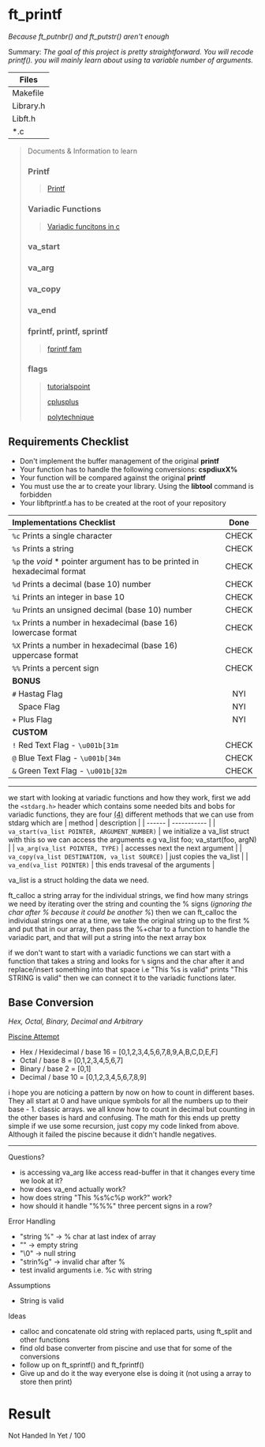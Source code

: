 # ft_printf
*Because ft_putnbr() and ft_putstr() aren't enough*

Summary:
*The goal of this project is pretty straightforward. You will recode printf(). you will mainly learn about using ta variable number of arguments.*

|Files|
|-----|
|Makefile|
|Library.h|
|Libft.h|
|\*.c|

>Documents & Information to learn
> ### Printf
>> [Printf](https://www.tutorialspoint.com/c_standard_library/c_function_printf.htm)
> ### Variadic Functions
>> [Variadic funcitons in c](https://www.geeksforgeeks.org/variadic-functions-in-c/)
> ### va_start
>>[]()
> ### va_arg
>>[]()
> ### va_copy
>> []()
> ### va_end
>>[]()
> ### fprintf, printf, sprintf
>> [fprintf fam](https://www.ibm.com/docs/en/ztpf/2019?topic=apis-fprintf-printf-sprintf-format-write-data)
> ### flags
>> [tutorialspoint](https://www.tutorialspoint.com/c_standard_library/c_function_printf.htm)
>> 
>> [cplusplus](https://www.cplusplus.com/reference/cstdio/printf/)
>> 
>> [polytechnique](https://www.lix.polytechnique.fr/~liberti/public/computing/prog/c/C/FUNCTIONS/format.html)

## Requirements Checklist
- Don't implement the buffer management of the original **printf**
- Your function has to handle the following conversions: **cspdiuxX%**
- Your function will be compared against the original **printf**
- You must use the ar to create your library. Using the __libtool__ command is forbidden
- Your libftprintf.a has to be created at the root of your repository

| **Implementations Checklist** | **Done** |
|:-----------------------|:------:|
|`%c` Prints a single character | CHECK |
|`%s` Prints a string | CHECK |
|`%p` the *void* \* pointer argument has to be printed in hexadecimal format | CHECK |
|`%d` Prints a decimal (base 10) number | CHECK | 
|`%i` Prints an integer in base 10 | CHECK |
|`%u` Prints an unsigned decimal (base 10) number | CHECK |
|`%x` Prints a number in hexadecimal (base 16) lowercase format | CHECK |
|`%X` Prints a number in hexadecimal (base 16) uppercase format | CHECK |
|`%%` Prints a percent sign | CHECK |
| **BONUS** |
|`#` Hastag Flag | NYI |
|` ` Space Flag | NYI |
|`+` Plus Flag | NYI |
| **CUSTOM** |
|`!` Red Text Flag - `\u001b[31m` | CHECK |
|`@` Blue Text Flag - `\u001b[34m` | CHECK |
|`&` Green Text Flag - `\u001b[32m` | CHECK |
---
we start with looking at variadic functions and how they work, first we add the `<stdarg.h>` header which contains some needed bits and bobs for variadic functions, they are four [(4)](https://en.wikipedia.org/wiki/4) different methods that we can use from stdarg which are
| method | description |
| ------ | ----------- |
| `va_start(va_list POINTER, ARGUMENT_NUMBER)` | we initialize a va_list struct with this so we can access the arguments e.g va_list foo; va_start(foo, argN) |
| `va_arg(va_list POINTER, TYPE)` | accesses next the next argument |
| `va_copy(va_list DESTINATION, va_list SOURCE)` | just copies the va_list |
| `va_end(va_list POINTER)` | this ends travesal of the arguments |

va_list is a struct holding the data we need.

ft_calloc a string array for the individual strings, we find how many strings we need by iterating over the string and counting the % signs (*ignoring the char after % because it could be another %*)
then we can ft_calloc the individual strings one at a time, we take the original string up to the first % and put that in our array, then pass the %+char to a function to handle the variadic part, and that will put a string into the next array box

if we don't want to start with a variadic functions we can start with a function that takes a string and looks for `%` signs and the char after it and replace/insert something into that space i.e "This %s is valid" prints "This STRING is valid" then we can connect it to the variadic functions later.


## Base Conversion
*Hex, Octal, Binary, Decimal and Arbitrary*

[Piscine Attempt](https://github.com/TeriyakisaurusRex/42Piscine/blob/main/C_04/ex04/ft_putnbr_base.c)

- Hex / Hexidecimal / base 16 = [0,1,2,3,4,5,6,7,8,9,A,B,C,D,E,F]
- Octal / base 8 = [0,1,2,3,4,5,6,7]
- Binary / base 2 = [0,1]
- Decimal / base 10 = [0,1,2,3,4,5,6,7,8,9]

i hope you are noticing a pattern by now on how to count in different bases. They all start at 0 and have unique symbols for all the numbers up to their base - 1. classic arrays. we all know how to count in decimal but counting in the other bases is hard and confusing. The math for this ends up pretty simple if we use some recursion, just copy my code linked from above. Although it failed the piscine because it didn't handle negatives.


---

Questions?
- is accessing va_arg like access read-buffer in that it changes every time we look at it?
- how does va_end actually work?
- how does string "This %s%c%p work?" work?
- how should it handle "%%%" three percent signs in a row?

Error Handling
- "string %"  -> % char at last index of array 
- ""          -> empty string
- "\0"        -> null string
- "strin%g"   -> invalid char after % 
- test invalid arguments i.e. %c with string

Assumptions
- String is valid

Ideas
- calloc and concatenate old string with replaced parts, using ft_split and other functions
- find old base converter from piscine and use that for some of the conversions
- follow up on ft_sprintf() and ft_fprintf() 
- Give up and do it the way everyone else is doing it (not using a array to store then print)

# Result
Not Handed In Yet / 100
